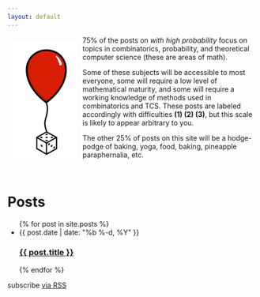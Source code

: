 ```yaml
---
layout: default
---
```


<img src="/assets/whp.png" alt="whp" style="float: left; margin: 10px">

75% of the posts on *with high probability* focus on topics in combinatorics, probability, and theoretical computer science (these are areas of math).

Some of these subjects will be accessible to most everyone, some will require a low level of mathematical maturity, and some will require a working knowledge of methods used in combinatorics and TCS. These posts are labeled accordingly with difficulties **(1) (2) (3)**, but this scale is likely to appear arbitrary to you.

The other 25% of posts on this site will be a hodge-podge of baking, yoga, food, baking, pineapple paraphernalia, etc.

 <br>

  <h1 class="page-heading">Posts</h1>

  <ul class="post-list">
    {% for post in site.posts %}
      <li>
        <span class="post-meta">{{ post.date | date: "%b %-d, %Y" }}</span>
        <h3><a class="post-link" href="{{ post.url | prepend: site.baseurl }}">{{ post.title }}</a></h3>
      </li>
    {% endfor %}
  </ul>

<p class="rss-subscribe">subscribe <a href="{{ "/feed.xml" | prepend: site.baseurl}}">via RSS</a></p>
